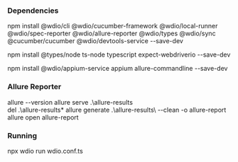 ### Dependencies

npm install @wdio/cli @wdio/cucumber-framework @wdio/local-runner @wdio/spec-reporter @wdio/allure-reporter @wdio/types @wdio/sync @cucumber/cucumber @wdio/devtools-service --save-dev

npm install @types/node ts-node typescript expect-webdriverio --save-dev

npm install @wdio/appium-service appium allure-commandline --save-dev

### Allure Reporter

allure --version
allure serve .\allure-results\
del .\allure-results\*
allure generate .\allure-results\ --clean -o allure-report
allure open allure-report

### Running

npx wdio run wdio.conf.ts
